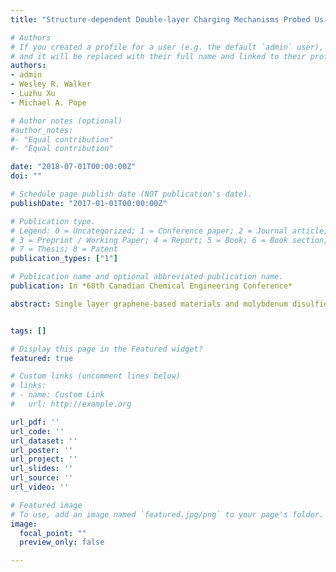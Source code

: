 ```yaml
---
title: "Structure-dependent Double-layer Charging Mechanisms Probed Using Graphene and Molybdenum Disulfide Monolayer Electrodes"

# Authors
# If you created a profile for a user (e.g. the default `admin` user), write the username (folder name) here
# and it will be replaced with their full name and linked to their profile.
authors:
- admin
- Wesley R. Walker
- Luzhu Xu
- Michael A. Pope

# Author notes (optional)
#author_notes:
#- "Equal contribution"
#- "Equal contribution"

date: "2018-07-01T00:00:00Z"
doi: ""

# Schedule page publish date (NOT publication's date).
publishDate: "2017-01-01T00:00:00Z"

# Publication type.
# Legend: 0 = Uncategorized; 1 = Conference paper; 2 = Journal article;
# 3 = Preprint / Working Paper; 4 = Report; 5 = Book; 6 = Book section;
# 7 = Thesis; 8 = Patent
publication_types: ["1"]

# Publication name and optional abbreviated publication name.
publication: In *68th Canadian Chemical Engineering Conference*

abstract: Single layer graphene-based materials and molybdenum disulfide (MoS2) hold significant promise for next-generation supercapacitors because of their high theoretical surface area and their ability to be assembled into dense electrodes. While significant research has emerged in the last few years devoted to MoS2 and graphene-MoS2 hybrid electrode systems, little is known regarding fundamental double-layer charging mechanisms in this system. The goal of this study is to determine the potential and frequency dependent area-specific double-layer capacitance of the electrode/electrolyte interface using the 1T and 2H polymorphs of MoS2. Furthermore, we aim to understand restacking effects and possible intercalation mechanisms in MoS2-MoS2 and MoS2-graphene films. To by-pass the challenges and uncertainties associated with porous electrodes, we carry out measurements on non-porous monolayer electrodes supported by atomically flat graphite single crystals. Monolayer films were prepared from colloidal dispersions of chemically exfoliated molybedum disulfide (MoS2) and chemically reduced graphene oxide (rGO) using a Langmuir-Blodgett trough. The films were characterized to determine surface coverage, surface roughness, layer number and electrode material chemistry. The frequency and voltage-dependent capacitance of monolayer, bilayer, and trilayer films were measured by cyclic voltammetry and impedance spectroscopy. The results demonstrate that the metallic 1T polymorph of MoS2 has over fourfold the capacitance of the semiconducting 2H polymorph but a complicated voltage-dependence. While the capacitance of rGO films does not increase with increasing layer number, the capacitance of 1T-MoS2 films scaled with layer number, even at high frequency, suggesting easy and rapid ion intercalation between the restacked sheets. Measurements on heterostructures of rGO-MoS2 are currently being studied. The results of these studies allow us to determine the limiting factors and upper limits of capacitance expected from MoS2 composites and provides engineering design criteria for building higher performance MoS2 composite electrodes.


tags: []

# Display this page in the Featured widget?
featured: true

# Custom links (uncomment lines below)
# links:
# - name: Custom Link
#   url: http://example.org

url_pdf: ''
url_code: ''
url_dataset: ''
url_poster: ''
url_project: ''
url_slides: ''
url_source: ''
url_video: ''

# Featured image
# To use, add an image named `featured.jpg/png` to your page's folder.
image:
  focal_point: ""
  preview_only: false

---
```

